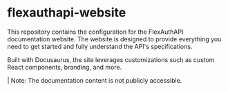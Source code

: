 # flexauthapi-website

This repository contains the configuration for the FlexAuthAPI documentation website.
The website is designed to provide everything you need to get started and fully understand the API's specifications.

Built with Docusaurus, the site leverages customizations such as custom React components, branding, and more.

| Note: The documentation content is not publicly accessible.

